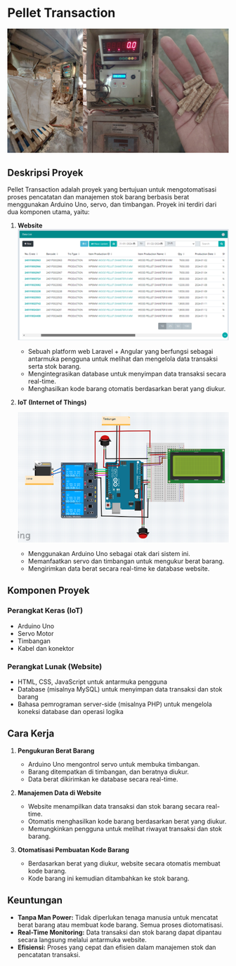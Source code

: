 # Pellet Transaction
![Pellet](image/pelet.png)
## Deskripsi Proyek

Pellet Transaction adalah proyek yang bertujuan untuk mengotomatisasi proses pencatatan dan manajemen stok barang berbasis berat menggunakan Arduino Uno, servo, dan timbangan. Proyek ini terdiri dari dua komponen utama, yaitu:

1. **Website**
   ![Pellet](image/website.png)
   - Sebuah platform web Laravel + Angular yang berfungsi sebagai antarmuka pengguna untuk melihat dan mengelola data transaksi serta stok barang.
   - Mengintegrasikan database untuk menyimpan data transaksi secara real-time.
   - Menghasilkan kode barang otomatis berdasarkan berat yang diukur.

3. **IoT (Internet of Things)**

   ![Pellet](image/iot.png)
   - Menggunakan Arduino Uno sebagai otak dari sistem ini.
   - Memanfaatkan servo dan timbangan untuk mengukur berat barang.
   - Mengirimkan data berat secara real-time ke database website.

## Komponen Proyek

### Perangkat Keras (IoT)
- Arduino Uno
- Servo Motor
- Timbangan
- Kabel dan konektor

### Perangkat Lunak (Website)
- HTML, CSS, JavaScript untuk antarmuka pengguna
- Database (misalnya MySQL) untuk menyimpan data transaksi dan stok barang
- Bahasa pemrograman server-side (misalnya PHP) untuk mengelola koneksi database dan operasi logika

## Cara Kerja

1. **Pengukuran Berat Barang**
   - Arduino Uno mengontrol servo untuk membuka timbangan.
   - Barang ditempatkan di timbangan, dan beratnya diukur.
   - Data berat dikirimkan ke database secara real-time.

2. **Manajemen Data di Website**
   - Website menampilkan data transaksi dan stok barang secara real-time.
   - Otomatis menghasilkan kode barang berdasarkan berat yang diukur.
   - Memungkinkan pengguna untuk melihat riwayat transaksi dan stok barang.

3. **Otomatisasi Pembuatan Kode Barang**
   - Berdasarkan berat yang diukur, website secara otomatis membuat kode barang.
   - Kode barang ini kemudian ditambahkan ke stok barang.

## Keuntungan

- **Tanpa Man Power:** Tidak diperlukan tenaga manusia untuk mencatat berat barang atau membuat kode barang. Semua proses diotomatisasi.
- **Real-Time Monitoring:** Data transaksi dan stok barang dapat dipantau secara langsung melalui antarmuka website.
- **Efisiensi:** Proses yang cepat dan efisien dalam manajemen stok dan pencatatan transaksi.



